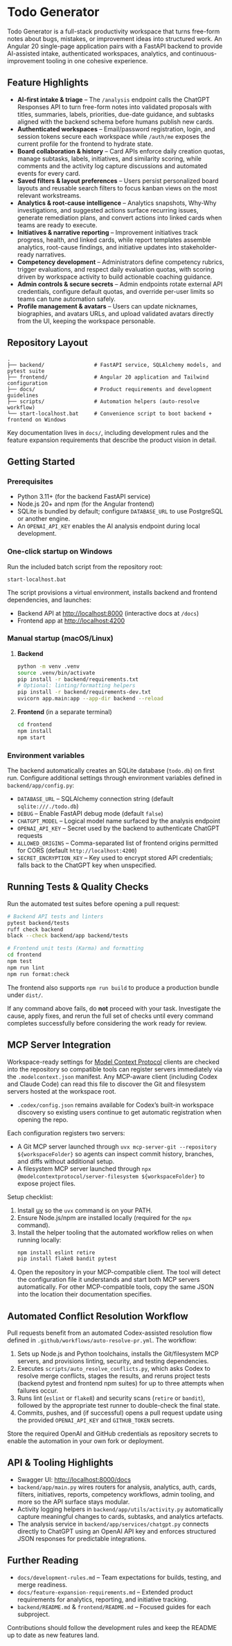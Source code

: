 # Todo Generator

Todo Generator is a full-stack productivity workspace that turns free-form notes about bugs,
mistakes, or improvement ideas into structured work. An Angular 20 single-page application pairs
with a FastAPI backend to provide AI-assisted intake, authenticated workspaces, analytics, and
continuous-improvement tooling in one cohesive experience.

## Feature Highlights

- **AI-first intake & triage** – The `/analysis` endpoint calls the ChatGPT Responses API to turn
  free-form notes into validated proposals with titles, summaries, labels, priorities, due-date
  guidance, and subtasks aligned with the backend schema before humans publish new cards.
- **Authenticated workspaces** – Email/password registration, login, and session tokens secure each
  workspace while `/auth/me` exposes the current profile for the frontend to hydrate state.
- **Board collaboration & history** – Card APIs enforce daily creation quotas, manage subtasks,
  labels, initiatives, and similarity scoring, while comments and the activity log capture
  discussions and automated events for every card.
- **Saved filters & layout preferences** – Users persist personalized board layouts and reusable
  search filters to focus kanban views on the most relevant workstreams.
- **Analytics & root-cause intelligence** – Analytics snapshots, Why-Why investigations, and
  suggested actions surface recurring issues, generate remediation plans, and convert actions into
  linked cards when teams are ready to execute.
- **Initiatives & narrative reporting** – Improvement initiatives track progress, health, and linked
  cards, while report templates assemble analytics, root-cause findings, and initiative updates into
  stakeholder-ready narratives.
- **Competency development** – Administrators define competency rubrics, trigger evaluations, and
  respect daily evaluation quotas, with scoring driven by workspace activity to build actionable
  coaching guidance.
- **Admin controls & secure secrets** – Admin endpoints rotate external API credentials, configure
  default quotas, and override per-user limits so teams can tune automation safely.
- **Profile management & avatars** – Users can update nicknames, biographies, and avatars
  URLs, and upload validated avatars directly from the UI, keeping the workspace personable.

## Repository Layout

```
.
├── backend/                # FastAPI service, SQLAlchemy models, and pytest suite
├── frontend/               # Angular 20 application and Tailwind configuration
├── docs/                   # Product requirements and development guidelines
├── scripts/                # Automation helpers (auto-resolve workflow)
└── start-localhost.bat     # Convenience script to boot backend + frontend on Windows
```

Key documentation lives in `docs/`, including development rules and the feature expansion
requirements that describe the product vision in detail.

## Getting Started

### Prerequisites

- Python 3.11+ (for the backend FastAPI service)
- Node.js 20+ and npm (for the Angular frontend)
- SQLite is bundled by default; configure `DATABASE_URL` to use PostgreSQL or another engine.
- An `OPENAI_API_KEY` enables the AI analysis endpoint during local development.

### One-click startup on Windows

Run the included batch script from the repository root:

```
start-localhost.bat
```

The script provisions a virtual environment, installs backend and frontend dependencies, and
launches:

- Backend API at <http://localhost:8000> (interactive docs at `/docs`)
- Frontend app at <http://localhost:4200>

### Manual startup (macOS/Linux)

1. **Backend**
   ```bash
   python -m venv .venv
   source .venv/bin/activate
   pip install -r backend/requirements.txt
   # Optional: linting/formatting helpers
   pip install -r backend/requirements-dev.txt
   uvicorn app.main:app --app-dir backend --reload
   ```

2. **Frontend** (in a separate terminal)
   ```bash
   cd frontend
   npm install
   npm start
   ```

### Environment variables

The backend automatically creates an SQLite database (`todo.db`) on first run. Configure
additional settings through environment variables defined in `backend/app/config.py`:

- `DATABASE_URL` – SQLAlchemy connection string (default `sqlite:///./todo.db`)
- `DEBUG` – Enable FastAPI debug mode (default `false`)
- `CHATGPT_MODEL` – Logical model name surfaced by the analysis endpoint
- `OPENAI_API_KEY` – Secret used by the backend to authenticate ChatGPT requests
- `ALLOWED_ORIGINS` – Comma-separated list of frontend origins permitted for CORS (default `http://localhost:4200`)
- `SECRET_ENCRYPTION_KEY` – Key used to encrypt stored API credentials; falls back to the ChatGPT key when unspecified.

## Running Tests & Quality Checks

Run the automated test suites before opening a pull request:

```bash
# Backend API tests and linters
pytest backend/tests
ruff check backend
black --check backend/app backend/tests

# Frontend unit tests (Karma) and formatting
cd frontend
npm test
npm run lint
npm run format:check
```

The frontend also supports `npm run build` to produce a production bundle under `dist/`.

If any command above fails, do **not** proceed with your task. Investigate the cause, apply fixes, and rerun the full set of checks until every command completes successfully before considering the work ready for review.

## MCP Server Integration

Workspace-ready settings for [Model Context Protocol](https://modelcontextprotocol.io/) clients are
checked into the repository so compatible tools can register servers immediately via the
`.modelcontext.json` manifest. Any MCP-aware client (including Codex and Claude Code) can read this
file to discover the Git and filesystem servers hosted at the workspace root.
- `.codex/config.json` remains available for Codex’s built-in workspace discovery so existing users
  continue to get automatic registration when opening the repo.

Each configuration registers two servers:

- A Git MCP server launched through `uvx mcp-server-git --repository ${workspaceFolder}` so agents
  can inspect commit history, branches, and diffs without additional setup.
- A filesystem MCP server launched through
  `npx @modelcontextprotocol/server-filesystem ${workspaceFolder}` to expose project files.

Setup checklist:

1. Install [uv](https://docs.astral.sh/uv/getting-started/installation/) so the `uvx` command is on
   your PATH.
2. Ensure Node.js/npm are installed locally (required for the `npx` command).
3. Install the helper tooling that the automated workflow relies on when running locally:
   ```bash
   npm install eslint retire
   pip install flake8 bandit pytest
   ```
4. Open the repository in your MCP-compatible client. The tool will detect the configuration file it
   understands and start both MCP servers automatically. For other MCP-compatible tools, copy the same
   JSON into the location their documentation specifies.

## Automated Conflict Resolution Workflow

Pull requests benefit from an automated Codex-assisted resolution flow defined in
`.github/workflows/auto-resolve-pr.yml`. The workflow:

1. Sets up Node.js and Python toolchains, installs the Git/filesystem MCP servers, and provisions
   linting, security, and testing dependencies.
2. Executes `scripts/auto_resolve_conflicts.py`, which asks Codex to resolve merge conflicts, stages
   the results, and reruns project tests (backend pytest and frontend npm suites) for up to three
   attempts when failures occur.
3. Runs lint (`eslint` or `flake8`) and security scans (`retire` or `bandit`), followed by the
   appropriate test runner to double-check the final state.
4. Commits, pushes, and (if successful) opens a pull request update using the provided
   `OPENAI_API_KEY` and `GITHUB_TOKEN` secrets.

Store the required OpenAI and GitHub credentials as repository secrets to enable the automation in
your own fork or deployment.

## API & Tooling Highlights

- Swagger UI: <http://localhost:8000/docs>
- `backend/app/main.py` wires routers for analysis, analytics, auth, cards, filters, initiatives,
  reports, competency workflows, admin tooling, and more so the API surface stays modular.
- Activity logging helpers in `backend/app/utils/activity.py` automatically capture meaningful
  changes to cards, subtasks, and analytics artefacts.
- The analysis service in `backend/app/services/chatgpt.py` connects directly to ChatGPT using an
  OpenAI API key and enforces structured JSON responses for predictable integrations.

## Further Reading

- `docs/development-rules.md` – Team expectations for builds, testing, and merge readiness.
- `docs/feature-expansion-requirements.md` – Extended product requirements for analytics,
  reporting, and initiative tracking.
- `backend/README.md` & `frontend/README.md` – Focused guides for each subproject.

Contributions should follow the development rules and keep the README up to date as new features
land.
